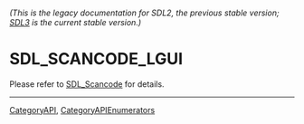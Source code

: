 ###### (This is the legacy documentation for SDL2, the previous stable version; [SDL3](https://wiki.libsdl.org/SDL3/) is the current stable version.)
# SDL_SCANCODE_LGUI

Please refer to [SDL_Scancode](SDL_Scancode) for details.

----
[CategoryAPI](CategoryAPI), [CategoryAPIEnumerators](CategoryAPIEnumerators)

